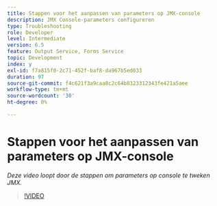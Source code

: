 ```yaml
---
title: Stappen voor het aanpassen van parameters op JMX-console
description: JMX Console-parameters configureren
type: Troubleshooting
role: Developer
level: Intermediate
version: 6.5
feature: Output Service, Forms Service
topic: Development
index: y
exl-id: f7a815f0-2c71-452f-baf8-da967b5ed033
duration: 97
source-git-commit: f4c621f3a9caa8c2c64b8323312343fe421a5aee
workflow-type: tm+mt
source-wordcount: '30'
ht-degree: 0%

---
```



# Stappen voor het aanpassen van parameters op JMX-console

*Deze video loopt door de stappen om parameters op console te tweken JMX.*

>[!VIDEO](https://video.tv.adobe.com/v/335554?quality=12&learn=on)
